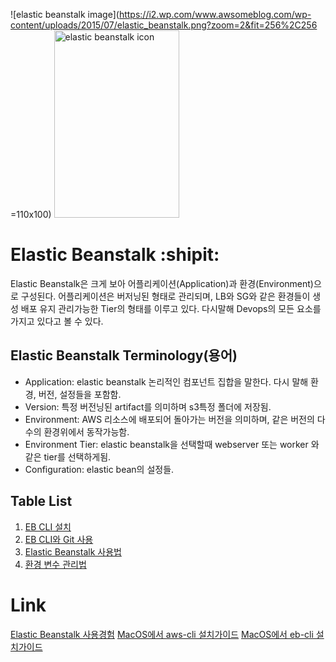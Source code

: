 ![elastic beanstalk image](https://i2.wp.com/www.awsomeblog.com/wp-content/uploads/2015/07/elastic_beanstalk.png?zoom=2&fit=256%2C256 =110x100)
<img src="https://i2.wp.com/www.awsomeblog.com/wp-content/uploads/2015/07/elastic_beanstalk.png?zoom=2&fit=256%2C256" alt="elastic beanstalk icon" width="200" height="300"/>

# Elastic Beanstalk :shipit:
Elastic Beanstalk은 크게 보아 어플리케이션(Application)과 환경(Environment)으로 구성된다. 어플리케이션은 버저닝된 형태로 관리되며, LB와 SG와 같은 환경들이 생성 배포 유지 관리가능한 Tier의 형태를 이루고 있다. 다시말해 Devops의 모든 요소를 가지고 있다고 볼 수 있다.


## Elastic Beanstalk Terminology(용어)
- Application: elastic beanstalk 논리적인 컴포넌트 집합을 말한다. 다시 말해 환경, 버전, 설정들을 포함함.
- Version: 특정 버전닝된 artifact를 의미하며 s3특정 폴더에 저장됨.
- Environment: AWS 리소스에 배포되어 돌아가는 버전을 의미하며, 같은 버전의 다수의 환경위에서 동작가능함.
- Environment Tier: elastic beanstalk을 선택할때 webserver 또는 worker 와 같은 tier를 선택하게됨.
- Configuration: elastic bean의 설정들.


## Table List
1. [EB CLI 설치](./docs/ebcli-install.md)
2. [EB CLI와 Git 사용](./docs/ebcli-git.md)
3. [Elastic Beanstalk 사용법](./docs/ebcli-deploy.md)
4. [환경 변수 관리법](./docs/ebcli-environment-variable.md)


# Link
[Elastic Beanstalk 사용경험](http://yonguri.tistory.com/entry/AWS-AWS-Elastic-beanstalk-%EC%9D%84-%EC%9D%B4%EC%9A%A9%ED%95%9C-%EC%9B%B9%EC%96%B4%ED%94%8C%EB%A6%AC%EC%BC%80%EC%9D%B4%EC%85%98-%EA%B5%AC%EC%B6%95-1)
[MacOS에서 aws-cli 설치가이드](https://docs.aws.amazon.com/ko_kr/cli/latest/userguide/cli-install-macos.html)
[MacOS에서 eb-cli 설치가이드](https://docs.aws.amazon.com/ko_kr/elasticbeanstalk/latest/dg/eb-cli3-install-osx.html)

